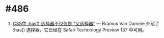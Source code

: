 # #486

1. [CSS中 :has() 选择器不仅仅是 “父选择器”](https://github.com/FEDarling/fe-translate-weekly/blob/master/CSS%20Weekly/%23%20486/has_selector.md) — Bramus Van Damme 介绍了 :has() 选择器，它已经在 Safari Technology Preview 137 中可用。